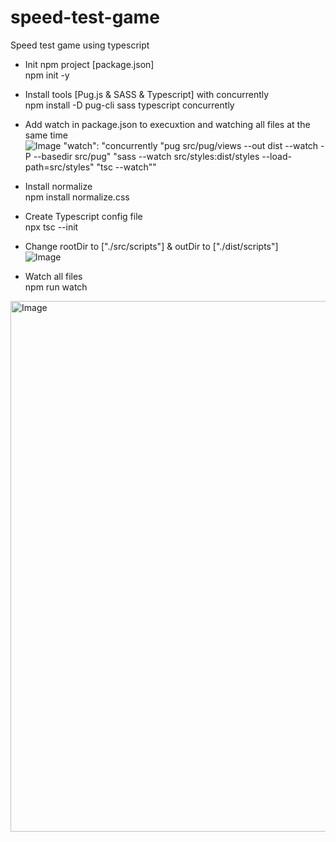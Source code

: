 # speed-test-game
Speed test game using typescript

- Init npm project [package.json]<br>
npm init -y

- Install tools [Pug.js & SASS & Typescript] with concurrently<br>
npm install -D pug-cli sass typescript concurrently

- Add watch in package.json to execuxtion and watching all files at the same time<br>
![Image](https://github.com/user-attachments/assets/a52bf544-20e1-4f87-8e37-13cb0c43742a)
"watch": "concurrently \"pug src/pug/views --out dist --watch -P --basedir src/pug\" \"sass --watch src/styles:dist/styles --load-path=src/styles\" \"tsc --watch\""

- Install normalize<br>
npm install normalize.css

- Create Typescript config file<br>
npx tsc --init

- Change rootDir to ["./src/scripts"] & outDir to ["./dist/scripts"]<br>
![Image](https://github.com/user-attachments/assets/a1a0db1e-6573-4d89-bf4b-f9d4bd19c9cd)

- Watch all files<br>
npm run watch

<img width="1353" height="849" alt="Image" src="https://github.com/user-attachments/assets/d0a5849d-a7b4-4ddd-81ff-17c744380c6f" />
